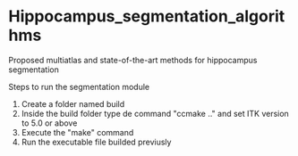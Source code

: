 # Hippocampus_segmentation_algorithms
Proposed multiatlas and state-of-the-art methods for hippocampus segmentation  

Steps to run the segmentation module

1) Create a folder named build
2) Inside the build folder type de command "ccmake .." and set ITK version to 5.0 or above
3) Execute the "make" command
4) Run the executable file builded previusly
